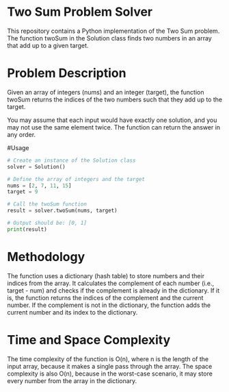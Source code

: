 # Two Sum Problem Solver
This repository contains a Python implementation of the Two Sum problem. The function twoSum in the Solution class finds two numbers in an array that add up to a given target.

# Problem Description
Given an array of integers (nums) and an integer (target), the function twoSum returns the indices of the two numbers such that they add up to the target.

You may assume that each input would have exactly one solution, and you may not use the same element twice. The function can return the answer in any order.

#Usage
```python
# Create an instance of the Solution class
solver = Solution()

# Define the array of integers and the target
nums = [2, 7, 11, 15]
target = 9

# Call the twoSum function
result = solver.twoSum(nums, target)

# Output should be: [0, 1]
print(result)
```

# Methodology
The function uses a dictionary (hash table) to store numbers and their indices from the array. It calculates the complement of each number (i.e., target - num) and checks if the complement is already in the dictionary. If it is, the function returns the indices of the complement and the current number. If the complement is not in the dictionary, the function adds the current number and its index to the dictionary.

# Time and Space Complexity
The time complexity of the function is O(n), where n is the length of the input array, because it makes a single pass through the array.
The space complexity is also O(n), because in the worst-case scenario, it may store every number from the array in the dictionary.
